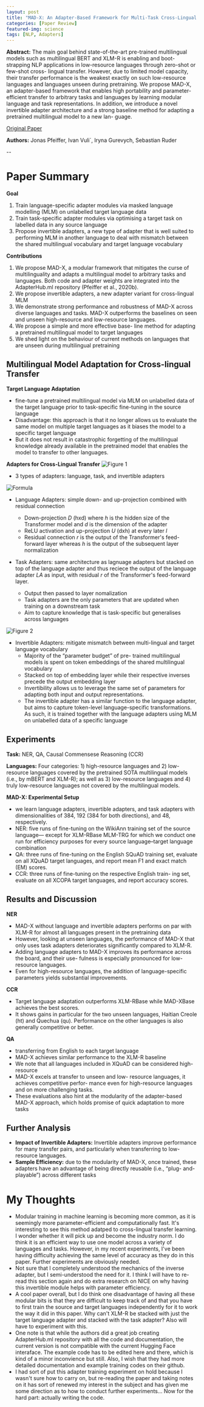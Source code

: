 ```yaml
---
layout: post
title: "MAD-X: An Adapter-Based Framework for Multi-Task Cross-Lingual Transfer"
categories: [Paper Review]
featured-img: science
tags: [NLP, Adapters]
---
```


**Abstract:** The main goal behind state-of-the-art pre-trained multilingual models such as multilingual BERT and XLM-R is enabling and boot- strapping NLP applications in low-resource languages through zero-shot or few-shot cross- lingual transfer. However, due to limited model capacity, their transfer performance is the weakest exactly on such low-resource languages and languages unseen during pretraining. We propose MAD-X, an adapter-based framework that enables high portability and parameter-efficient transfer to arbitrary tasks and languages by learning modular language and task representations. In addition, we introduce a novel invertible adapter architecture and a strong baseline method for adapting a pretrained multilingual model to a new lan- guage. 

[Original Paper](https://arxiv.org/abs/2005.00052)

**Authors:** Jonas Pfeiffer, Ivan Vuli´, Iryna Gurevych, Sebastian Ruder

--

# Paper Summary

**Goal**
1. Train language-specific adapter modules via masked language modelling (MLM) on unlabelled target language data
2. Train task-specific adapter modules via optimising a target task on labelled data in any source language
3. Propose invertible adapters, a new type of adapter that is well suited to performing MLM in another language to deal with mismatch between the shared multilingual vocabulary and target language vocabulary

**Contributions**
1. We propose MAD-X, a modular framework that mitigates the curse of multilinguality and adapts a multilingual model to arbitrary tasks and languages. Both code and adapter weights are integrated into the AdapterHub.ml repository (Pfeiffer et al., 2020b).
2. We propose invertible adapters, a new adapter variant for cross-lingual MLM
3. We demonstrate strong performance and robustness of MAD-X across diverse languages and tasks. MAD-X outperforms the baselines on seen and unseen high-resource and low-resource languages.
4.  We propose a simple and more effective base- line method for adapting a pretrained multilingual model to target languages
5. We shed light on the behaviour of current methods on languages that are unseen during multilingual pretraining

## Multilingual Model Adaptation for Cross-lingual Transfer

**Target Language Adaptation**
- fine-tune a pretrained multilingual model via MLM on unlabelled data of the target language prior to task-specific fine-tuning in the source language
- Disadvantage: this approach is that it no longer allows us to evaluate the same model on multiple target languages as it biases the model to a specific target language
- But it does not result in catastrophic forgetting of the multilingual knowledge already available in the pretrained model that enables the model to transfer to other languages.

**Adapters for Cross-Lingual Transfer**
![Figure 1](https://d3i71xaburhd42.cloudfront.net/7813ce9379fc76e83e3ece87ae2129dcdd25ca9c/3-Figure1-1.png)

- 3 types of adapters: language, task, and invertible adapters

![Formula](https://ibb.co/tBs9sNP)

- Language Adapters: simple down- and up-projection combined with residual connection
    - Down-projection *D* (hxd) where *h* is the hidden size of the Transformer model and *d* is the dimension of the adapter
    - ReLU activation and up-projection *U* (dxh) at every later *l*
    - Residual connection *r* is the output of the Transformer's feed-forward layer whereas *h* is the output of the subsequent layer normalization 

- Task Adapters: same architecture as lagnuage adapters but stacked on top of the language adapter and thus reciece the output of the language adapter *LA* as input, with residual *r* of the Transformer's feed-forward layer.
    - Output then passed to layer nomalization
    - Task adapters are the only parameters that are updated when training on a downstream task
    - Aim to capture knowledge that is task-specific but generalises across languages

![Figure 2](https://d3i71xaburhd42.cloudfront.net/7813ce9379fc76e83e3ece87ae2129dcdd25ca9c/4-Figure2-1.png)

- Invertible Adapters: mitigate  mismatch between multi-lingual and target language vocabulary
    -  Majority of the “parameter budget” of pre- trained multilingual models is spent on token embeddings of the shared multilingual vocabulary
    - Stacked on top of embedding layer while their respective inverses precede the output embedding layer
    - Invertibility allows us to leverage the same set of parameters for adapting both input and output representations.
    - The invertible adapter has a similar function to the language adapter, but aims to capture token-level language-specific transformations. As such, it is trained together with the language adapters using MLM on unlabelled data of a specific language

## Experiments

**Task:** NER, QA, Causal Commensese Reasoning (CCR)

**Languages:** Four categories: 1) high-resource languages and 2) low-resource languages covered by the pretrained SOTA multilingual models (i.e., by mBERT and XLM-R); as well as 3) low-resource languages and 4) truly low-resource languages not covered by the multilingual models.

**MAD-X: Experimental Setup**
- we learn language adapters, invertible adapters, and task adapters with dimensionalities of 384, 192 (384 for both directions), and 48, respectively.
- NER: five runs of fine-tuning on the WikiAnn training set of the source language— except for XLM-RBase MLM-TRG for which we conduct one run for efficiency purposes for every source language–target language combination
- QA: three runs of fine-tuning on the English SQuAD training set, evaluate on all XQuAD target languages, and report mean F1 and exact
match (EM) scores.
- CCR:  three runs of fine-tuning on the respective English train- ing set, evaluate on all XCOPA target languages, and report accuracy scores.

## Results and Discussion

**NER**
- MAD-X without language and invertible adapters performs on par with XLM-R for almost all languages present in the pretraining data
- However, looking at unseen languages, the performance of MAD-X that only uses task adapters deteriorates significantly compared to XLM-R.
- Adding language adapters to MAD-X improves its performance across the board, and their use- fulness is especially pronounced for low-resource languages.
- Even for high-resource languages, the addition of language-specific parameters yields substantial improvements.

**CCR**
-  Target language adaptation outperforms XLM-RBase while MAD-XBase achieves the best scores.
-  It shows gains in particular for the two unseen languages, Haitian Creole (ht) and Quechua (qu). Performance on the other languages is also generally competitive or better.

**QA**
- transferring from English to each target language
-  MAD-X achieves similar performance to the XLM-R baseline
- We note that all languages included in XQuAD can be considered high-resource
- MAD-X excels at transfer to unseen and low- resource languages, it achieves competitive perfor- mance even for high-resource languages and on more challenging tasks.
- These evaluations also hint at the modularity of the adapter-based MAD-X approach, which holds promise of quick adaptation to more tasks

## Further Analysis

- **Impact of Invertible Adapters:** Invertible adapters improve performance for many transfer pairs, and particularly when transferring to low- resource languages.
- **Sample Efficiency:**  due to the modularity of MAD-X, once trained, these adapters have an advantage of being directly reusable (i.e., “plug- and-playable”) across different tasks


# My Thoughts
- Modular training in machine learning is becoming more common, as it is seemingly more parameter-efficient and computationally fast. It's interesting to see this method adatped to cross-lingual transfer learning. I wonder whether it will pick up and become the industry norm. I do think it is an efficient way to use one model across a variety of languages and tasks. However, in my recent experiments, I've been having difficulty achieving the same level of accuracy as they do in this paper. Further experiments are obviously needed.
- Not sure that I completely understood the mechanics of the inverse adapter, but I semi-understood the need for it. I think I will have to re-read this section again and do extra research on NICE on why having this invertible module helps with parameter efficiency.
- A cool paper overall, but I do think one disadvantage of having all these modular bits is that they are difficult to keep track of and that you have to first train the source and target languages independently for it to work the way it did in this paper. Why can't XLM-R be stacked with just the target language adapter and stacked with the task adapter? Also will have to experiment with this.
- One note is that while the authors did a great job creating AdapterHub.ml repository with all the code and documentation, the current version is not compatible with the current Hugging Face interaface. The example code has to be edited here and there, which is kind of a minor inconvience but still. Also, I wish that they had more detailed documentation and example training codes on their github. 
- I had sort of put this adapter training experiment on hold because I wasn't sure how to carry on, but re-reading the paper and taking notes on it has sort of renewed my interest in the subject and has given me some direction as to how to conduct further experiments... Now for the hard part: actually writing the code.
